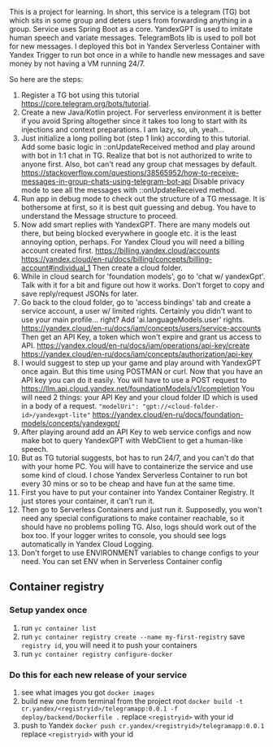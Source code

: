 This is a project for learning.
In short, this service is a telegram (TG) bot which sits in some group and deters users from forwarding anything in a group.
Service uses Spring Boot as a core. YandexGPT is used to imitate human speech and variate messages. TelegramBots lib is
used to poll bot for new messages. I deployed this bot in Yandex Serverless Container with Yandex Trigger to run bot
once in a while to handle new messages and save money by not having a VM running 24/7.

So here are the steps:
1) Register a TG bot using this tutorial https://core.telegram.org/bots/tutorial.
2) Create a new Java/Kotlin project. For serverless environment it is better if you avoid Spring altogether since
it takes too long to start with its injections and context preparations. I am lazy, so, uh, yeah...
3) Just initialize a long polling bot (step 1 link) according to this tutorial. Add some basic logic in ::onUpdateReceived
method and play around with bot in 1:1 chat in TG. 
Realize that bot is not authorized to write to anyone first. Also, bot can't read any group chat messages by default.
https://stackoverflow.com/questions/38565952/how-to-receive-messages-in-group-chats-using-telegram-bot-api
Disable privacy mode to see all the messages with ::onUpdateReceived method.
4) Run app in debug mode to check out the structure of a TG message. It is bothersome at first, so it is best quit
guessing and debug. You have to understand the Message structure to proceed.
5) Now add smart replies with YandexGPT. There are many models out there, but being blocked everywhere in google etc.
it is the least annoying option, perhaps.
For Yandex Cloud you will need a billing account created first. 
https://billing.yandex.cloud/accounts
https://yandex.cloud/en-ru/docs/billing/concepts/billing-account#individual_1
Then create a cloud folder.
6) While in cloud search for 'foundation models', go to 'chat w/ yandexGpt'.
Talk with it for a bit and figure out how it works. Don't forget to copy and save reply/request JSONs for later.
7) Go back to the cloud folder, go to 'access bindings' tab and create a service account, a user w/ limited rights.
Certainly you didn't want to use your main profile... right? Add 'ai.languageModels.user' rights.
https://yandex.cloud/en-ru/docs/iam/concepts/users/service-accounts
Then get an API Key, a token which won't expire and grant us access to API.
https://yandex.cloud/en-ru/docs/iam/operations/api-key/create
https://yandex.cloud/en-ru/docs/iam/concepts/authorization/api-key
8) I would suggest to step up your game and play around with YandexGPT once again.
But this time using POSTMAN or curl. Now that you have an API key you can do it easily.
You will have to use a POST request to https://llm.api.cloud.yandex.net/foundationModels/v1/completion
You will need 2 things: your API Key and your cloud folder ID which is used in a body of a request.
`"modelUri": "gpt://<cloud-folder-id>/yandexgpt-lite"`
https://yandex.cloud/en-ru/docs/foundation-models/concepts/yandexgpt/
9) After playing around add an API Key to web service configs and now make bot to query YandexGPT with WebClient
to get a human-like speech.
10) But as TG tutorial suggests, bot has to run 24/7, and you can't do that with your home PC.
You will have to containerize the service and use some kind of cloud.
I chose Yandex Serverless Container to run bot every 30 mins or so to be cheap and have fun at the same time.
11) First you have to put your container into Yandex Container Registry. It just stores your container, it can't run it.
12) Then go to Serverless Containers and just run it. Supposedly, you won't need any special configurations to
make container reachable, so it should have no problems polling TG. Also, logs should work out of the box too.
If your logger writes to console, you should see logs automatically in Yandex Cloud Logging.
13) Don't forget to use ENVIRONMENT variables to change configs to your need. You can set ENV when in Serverless Container
config

## Container registry
### Setup yandex once
1) run `yc container list`
2) run `yc container registry create --name my-first-registry`
save `registry id`, you will need it to push your containers
3) run `yc container registry configure-docker`
### Do this for each new release of your service
1) see what images you got `docker images`
2) build new one from terminal from the project root 
`docker build -t cr.yandex/<registryid>/telegramapp:0.0.1 -f deploy/backend/Dockerfile .`
replace `<registryid>` with your id
3) push to Yandex `docker push cr.yandex/<registryid>/telegramapp:0.0.1`
replace `<registryid>` with your id